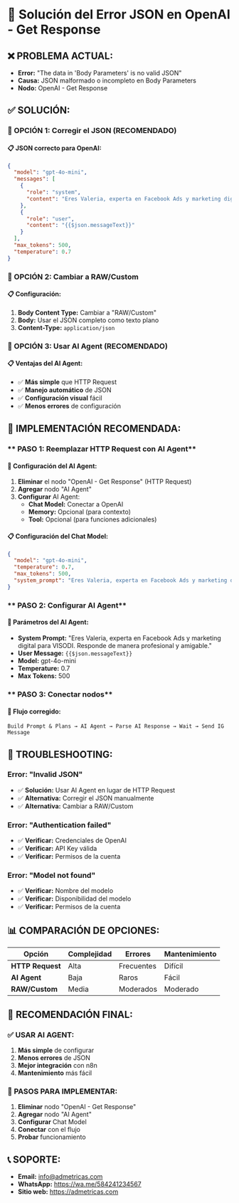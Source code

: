 # 🔧 Solución del Error JSON en OpenAI - Get Response

## ❌ **PROBLEMA ACTUAL:**
- **Error:** "The data in 'Body Parameters' is no valid JSON"
- **Causa:** JSON malformado o incompleto en Body Parameters
- **Nodo:** OpenAI - Get Response

## ✅ **SOLUCIÓN:**

### **🔧 OPCIÓN 1: Corregir el JSON (RECOMENDADO)**

#### **📋 JSON correcto para OpenAI:**
```json
{
  "model": "gpt-4o-mini",
  "messages": [
    {
      "role": "system",
      "content": "Eres Valeria, experta en Facebook Ads y marketing digital para VISODI. Responde de manera profesional y amigable."
    },
    {
      "role": "user",
      "content": "{{$json.messageText}}"
    }
  ],
  "max_tokens": 500,
  "temperature": 0.7
}
```

### **🔧 OPCIÓN 2: Cambiar a RAW/Custom**

#### **📋 Configuración:**
1. **Body Content Type:** Cambiar a "RAW/Custom"
2. **Body:** Usar el JSON completo como texto plano
3. **Content-Type:** `application/json`

### **🔧 OPCIÓN 3: Usar AI Agent (RECOMENDADO)**

#### **📋 Ventajas del AI Agent:**
- ✅ **Más simple** que HTTP Request
- ✅ **Manejo automático** de JSON
- ✅ **Configuración visual** fácil
- ✅ **Menos errores** de configuración

## 🎯 **IMPLEMENTACIÓN RECOMENDADA:**

### ** PASO 1: Reemplazar HTTP Request con AI Agent**

#### **🔧 Configuración del AI Agent:**
1. **Eliminar** el nodo "OpenAI - Get Response" (HTTP Request)
2. **Agregar** nodo "AI Agent"
3. **Configurar** AI Agent:
   - **Chat Model:** Conectar a OpenAI
   - **Memory:** Opcional (para contexto)
   - **Tool:** Opcional (para funciones adicionales)

#### **📋 Configuración del Chat Model:**
```json
{
  "model": "gpt-4o-mini",
  "temperature": 0.7,
  "max_tokens": 500,
  "system_prompt": "Eres Valeria, experta en Facebook Ads y marketing digital para VISODI. Responde de manera profesional y amigable."
}
```

### ** PASO 2: Configurar AI Agent**

#### **🔧 Parámetros del AI Agent:**
- **System Prompt:** "Eres Valeria, experta en Facebook Ads y marketing digital para VISODI. Responde de manera profesional y amigable."
- **User Message:** `{{$json.messageText}}`
- **Model:** gpt-4o-mini
- **Temperature:** 0.7
- **Max Tokens:** 500

### ** PASO 3: Conectar nodos**

#### **🔧 Flujo corregido:**
```
Build Prompt & Plans → AI Agent → Parse AI Response → Wait → Send IG Message
```

## 🚨 **TROUBLESHOOTING:**

### **Error: "Invalid JSON"**
- ✅ **Solución:** Usar AI Agent en lugar de HTTP Request
- ✅ **Alternativa:** Corregir el JSON manualmente
- ✅ **Alternativa:** Cambiar a RAW/Custom

### **Error: "Authentication failed"**
- ✅ **Verificar:** Credenciales de OpenAI
- ✅ **Verificar:** API Key válida
- ✅ **Verificar:** Permisos de la cuenta

### **Error: "Model not found"**
- ✅ **Verificar:** Nombre del modelo
- ✅ **Verificar:** Disponibilidad del modelo
- ✅ **Verificar:** Permisos de la cuenta

## 📊 **COMPARACIÓN DE OPCIONES:**

| **Opción** | **Complejidad** | **Errores** | **Mantenimiento** |
|------------|-----------------|-------------|-------------------|
| **HTTP Request** | Alta | Frecuentes | Difícil |
| **AI Agent** | Baja | Raros | Fácil |
| **RAW/Custom** | Media | Moderados | Moderado |

## 🎯 **RECOMENDACIÓN FINAL:**

### **✅ USAR AI AGENT:**
1. **Más simple** de configurar
2. **Menos errores** de JSON
3. **Mejor integración** con n8n
4. **Mantenimiento** más fácil

### **🔧 PASOS PARA IMPLEMENTAR:**
1. **Eliminar** nodo "OpenAI - Get Response"
2. **Agregar** nodo "AI Agent"
3. **Configurar** Chat Model
4. **Conectar** con el flujo
5. **Probar** funcionamiento

## 📞 **SOPORTE:**
- **Email:** info@admetricas.com
- **WhatsApp:** https://wa.me/584241234567
- **Sitio web:** https://admetricas.com
